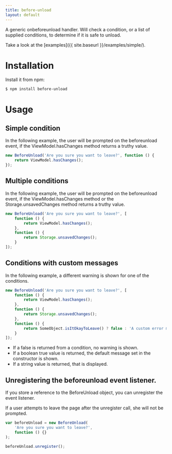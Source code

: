 ```yaml
---
title: before-unload
layout: default
---
```


A generic onbeforeunload handler. Will check a condition, or a list of
supplied conditions, to determine if it is safe to unload.

Take a look at the [examples]({{ site.baseurl }}/examples/simple/).

# Installation

Install it from npm:

```
$ npm install before-unload
```

# Usage

## Simple condition

In the following example, the user will be prompted on the
beforeunload event, if the ViewModel.hasChanges method returns a
truthy value.

```javascript
new BeforeUnload('Are you sure you want to leave?', function () {
    return ViewModel.hasChanges();
});
```

## Multiple conditions

In the following example, the user will be prompted on the
beforeunload event, if the ViewModel.hasChanges method or the
Storage.unsavedChanges method returns a truthy value.

```javascript
new BeforeUnload('Are you sure you want to leave?', [
    function () {
        return ViewModel.hasChanges();
    },
    function () {
        return Storage.unsavedChanges();
    }
]);
```

## Conditions with custom messages

In the following example, a different warning is shown for
one of the conditions.

```javascript
new BeforeUnload('Are you sure you want to leave?', [
    function () {
        return ViewModel.hasChanges();
    },
    function () {
        return Storage.unsavedChanges();
    },
    function () {
        return SomeObject.isItOkayToLeave() ? false : 'A custom error message';
    }
]);
```

- If a false is returned from a condition, no warning is shown.
- If a boolean true value is returned, the default message set in the constructor is shown.
- If a string value is returned, that is displayed.

## Unregistering the beforeunload event listener.

If you store a reference to the BeforeUnload object, you can
unregister the event listener.

If a user attempts to leave the page after the unregister call, she
will not be prompted.

```javascript
var beforeUnload = new BeforeUnload(
    'Are you sure you want to leave?',
    function () {}
);

beforeUnload.unregister();
```
